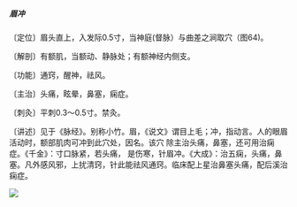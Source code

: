 ##### 眉冲

〔定位〕眉头直上，入发际0.5寸，当神庭(督脉）与曲差之涧取穴（图64)。

〔解剖〕有额肌，当额动、静脉处；有额神经内侧支。

〔功能〕通窍，醒神，祛风。

〔主治〕头痛，眩晕，鼻塞，痫症。

〔刺灸〕平刺0.3〜0.5寸。禁灸。

〔讲述〕见于《脉经》。别称小竹。眉，《说文》谓目上毛；冲，指动言。人的眼眉活动时，额部肌肉可冲到此穴处，因名。该穴 除主治头痛，鼻塞，还可用治痫症。《千金》：寸口脉紧，若头痛， 是伤寒，针眉冲。《大成》：治五痫，头痛，鼻塞。凡外感风邪，上扰清窍，针此能祛风通窍。临床配上星治鼻塞头痛，配后溪治痫症。  

![](./img/图64.jpg)
